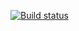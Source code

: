 [![Build status](https://ci.appveyor.com/api/projects/status/mpt5832bqh7urbb2?svg=true)](https://ci.appveyor.com/project/MisterMAX789/patternspartone)
